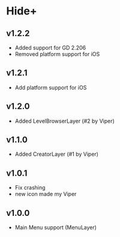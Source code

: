 # Hide+
## v1.2.2
* Added support for GD 2.206
* Removed platform support for iOS
## v1.2.1
* Add platform support for iOS
## v1.2.0
* Added LevelBrowserLayer (#2 by Viper)
## v1.1.0
* Added CreatorLayer (#1 by Viper)
## v1.0.1
* Fix crashing
* new icon made my Viper
## v1.0.0
* Main Menu support (MenuLayer)
